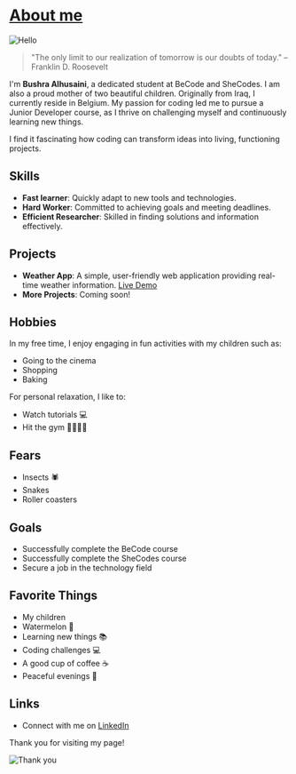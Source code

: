 # [About me](https://github.com/Bushra-88)

![Hello](https://gifdb.com/images/high/hello-cute-grass-yan-jun-8qf709u6b1dxf6rq.gif)

> "The only limit to our realization of tomorrow is our doubts of today." – Franklin D. Roosevelt

I'm **Bushra Alhusaini**, a dedicated student at BeCode and SheCodes. I am also a proud mother of two beautiful children. Originally from Iraq, I currently reside in Belgium. My passion for coding led me to pursue a Junior Developer course, as I thrive on challenging myself and continuously learning new things.

 I find it fascinating how coding can transform ideas into living, functioning projects.

## Skills

- **Fast learner**: Quickly adapt to new tools and technologies.
- **Hard Worker**: Committed to achieving goals and meeting deadlines.
- **Efficient Researcher**: Skilled in finding solutions and information effectively.

## Projects
- **Weather App**: A simple, user-friendly web application providing real-time weather information. [Live Demo](https://bushra-weatherapp.netlify.app/)
- **More Projects**: Coming soon!


## Hobbies

In my free time, I enjoy engaging in fun activities with my children such as:

- Going to the cinema
- Shopping
- Baking

For personal relaxation, I like to:

- Watch tutorials 💻
- Hit the gym 💪🏻🏋🏻

## Fears

- Insects 🕷️
- Snakes
- Roller coasters

## Goals

- Successfully complete the BeCode course
- Successfully complete the SheCodes course
- Secure a job in the technology field

## Favorite Things

- My children
- Watermelon 🍉
- Learning new things 📚
- Coding challenges 💻
- A good cup of coffee ☕
- Peaceful evenings 🌙

## Links

- Connect with me on [LinkedIn](https://www.linkedin.com/in/bushra-alhusaini-4a965228b/)

Thank you for visiting my page!

![Thank you](https://www.icegif.com/wp-content/uploads/2024/05/thank-you-icegif-11.gif)
